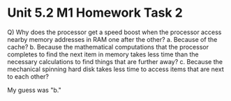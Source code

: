 # Unit 5.2 M1 Homework Task 2

Q) Why does the processor get a speed boost when the processor access nearby memory addresses in RAM one after the other?
a.   Because of the cache?
b.  Because the mathematical computations that the processor completes to find the next item in memory takes less time than the necessary calculations to find things that are further away?
c.  Because the mechanical spinning hard disk takes less time to access items that are next to each other?

My guess was "b."